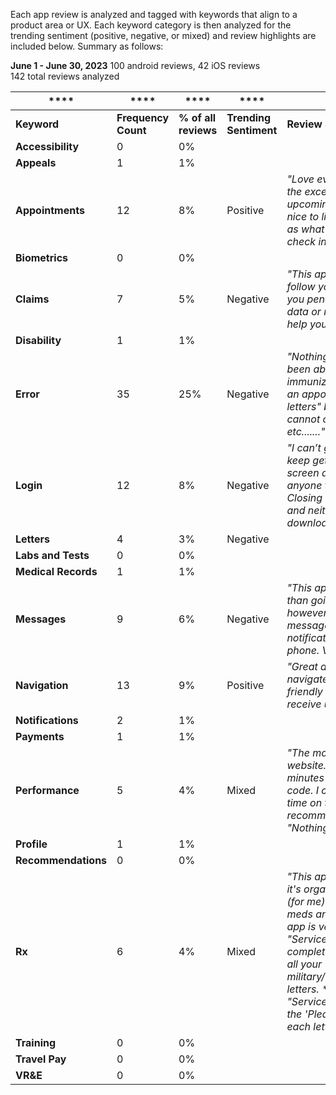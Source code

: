 Each app review is analyzed and tagged with keywords that align to a product area or UX. Each keyword category is then analyzed for the trending sentiment (positive, negative, or mixed) and review highlights are included below. Summary as follows:

**June 1 - June 30, 2023**                                                                                                                                                                                                                                                                                                                                                      100 android reviews, 42 iOS reviews                                                                                                                                                   
142 total reviews analyzed  

 ****                | ****            | ****             | ****     | ****                                                                                                                                                                                                                                                                                                                                                                                                                                          |
|---------------------|-----------------|------------------|----------|---------------------------------------------------------------------------------------------------------------------------------------------------------------------------------------------------------------------------------------------------------------------------------------------------------------------------------------------------------------------------------------------------------------------------------------------------|
| **Keyword**        | **Frequency Count** | **% of all reviews** | **Trending Sentiment**  | **Review Sample**                                                                                                                                                                                                                                                                                                                                                                                                                                  |
| **Accessibility**   | 0               | 0%               |          |                                                                                                                                                                                                                                                                                                                                                                                                                                                   |
| **Appeals**         | 1               | 1%               |          |                                                                                                                                                                                                                                                                                                                                                                                                                                                   |
| **Appointments**    | 12              | 8%               | Positive | _"Love everything about the app with the exception that when I look at upcoming appointmentsit would be nice to list the doctors name as well as what floor or where you need to check in."_                                                                                                                                                                                                                                                        |
| **Biometrics**      | 0               | 0%               |          |                                                                                                                                                                                                                                                                                                                                                                                                                                                   |
| **Claims**          | 7               | 5%               | Negative | _"This app is horrid if you are trying to follow your claim. It does not show you pending requests for additional data or really any quality of life to help you navigate."_                                                                                                                                                                                                                                                                        |
| **Disability**      | 1               | 1%               |          |                                                                                                                                                                                                                                                                                                                                                                                                                                                   |
| **Error**           | 35              | 25%              | Negative | _"Nothing works! The only thing I've been able to do so far is check my immunization records, cannot make an appointment, cannot "review my letters" because none will load, cannot check prescriptions, etc, etc, etc......."_                                                                                                                                                                                                                     |
| **Login**           | 12              | 8%               | Negative | _"I can’t get in far enough to sign in. I keep getting the “loading application” screen and that’s it. I can’t find anyone to help me with it either. Closing it and reopening doesn’t work and neither does deleting it and re downloading. I’m beyond frustrated."_                                                                                                                                                                             |
| **Letters**         | 4               | 3%               | Negative |                                                                                                                                                                                                                                                                                                                                                                                                                                                   |
| **Labs and Tests**  | 0               | 0%               |          |                                                                                                                                                                                                                                                                                                                                                                                                                                                   |
| **Medical Records** | 1               | 1%               |          |                                                                                                                                                                                                                                                                                                                                                                                                                                                   |
| **Messages**        | 9               | 6%               | Negative | _"This app is much easier and faster than going to the regular VA website however every time I get a secured messageI get a minimum of 4 notifications of that message on my phone. Very frustrating."_                                                                                                                                                                                                                                            |
| **Navigation**      | 13              | 9%               | Positive | _"Great app that’s easy to use and navigate. It’s intuitive and super user friendly making it fast to submit and receive updates from the VA."_                                                                                                                                                                                                                                                                                                     |
| **Notifications**   | 2               | 1%               |          |                                                                                                                                                                                                                                                                                                                                                                                                                                                   |
| **Payments**        | 1               | 1%               |          |                                                                                                                                                                                                                                                                                                                                                                                                                                                   |
| **Performance**     | 5               | 4%               | Mixed    | _"The mobile app is miles ahead of the website. it usually takes me a few minutes to login online with a phone code. I can check my claims in no time on the app. 10/10 would recommend over using their website."_         _"Nothing but infinite loading screens."_ 
| **Profile**         | 1               | 1%               |          |                                                                                                                                                                                                                                                                                                                                                                                                                                                   |
| **Recommendations** | 0               | 0%               |          |                                                                                                                                                                                                                                                                                                                                                                                                                                                   |
| **Rx**              | 6               | 4%               | Mixed    | _"This app is incredibly easy to use; it's organized; and it's also not glitchy (for me). I use it exclusively to refill my meds and message my doctor. The app is very quick and responsive. The "Service Letters" section (once complete) gives you access to your all your military/veteran/disability/commissary letters. *** Note to VA: Please fix the "Service Letters" module. I'm getting the 'Please Try Again' response for each letter."_ |
| **Training**        | 0               | 0%               |          |                                                                                                                                                                                                                                                                                                                                                                                                                                                   |
| **Travel Pay**      | 0               | 0%               |          |                                                                                                                                                                                                                                                                                                                                                                                                                                                   |
| **VR&E**            | 0               | 0%               |          |                                                                                                                                                                                                                                                                                                                                                                                                                                                   |
                                                                                                                                                                                                                                                                                                                                                
